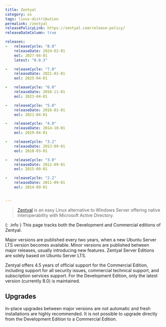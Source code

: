 ```yaml
---
title: Zentyal
category: os
tags: linux-distribution
permalink: /zentyal
releasePolicyLink: https://zentyal.com/release-policy/
releaseDateColumn: true

releases:
-   releaseCycle: "8.0"
    releaseDate: 2024-02-01
    eol: 2027-04-01
    latest: "8.0.3"

-   releaseCycle: "7.0"
    releaseDate: 2021-01-01
    eol: 2025-04-01

-   releaseCycle: "6.0"
    releaseDate: 2018-11-01
    eol: 2023-04-01

-   releaseCycle: "5.0"
    releaseDate: 2016-01-01
    eol: 2021-04-01

-   releaseCycle: "4.0"
    releaseDate: 2014-10-01
    eol: 2019-04-01

-   releaseCycle: "3.2"
    releaseDate: 2013-09-01
    eol: 2018-03-01

-   releaseCycle: "3.0"
    releaseDate: 2012-09-01
    eol: 2015-09-01

-   releaseCycle: "2.2"
    releaseDate: 2011-09-01
    eol: 2014-09-01


---
```


> [Zentyal](https://zentyal.com) is an easy Linux alternative to Windows Server
offering native interoperability with Microsoft Active Directory.

{: .info }
This page tracks both the Development and Commercial editions of Zentyal.

Major versions are published every two years, when a new Ubuntu Server LTS version becomes available. Minor versions are published between major releases, usually introducing new features. Zentyal Server Editions are solely based on Ubuntu Server LTS.

Zentyal offers 4.5 years of official support for the Commercial Edition, including support for all security issues, commercial technical support, and subscription services support. For the Development Edition, only the latest version (currently 8.0) is maintained.

## Upgrades

In-place upgrades between major versions are not automatic and fresh installations are highly recommended. It is not possible to upgrade directly from the Development Edition to a Commercial Edition.
